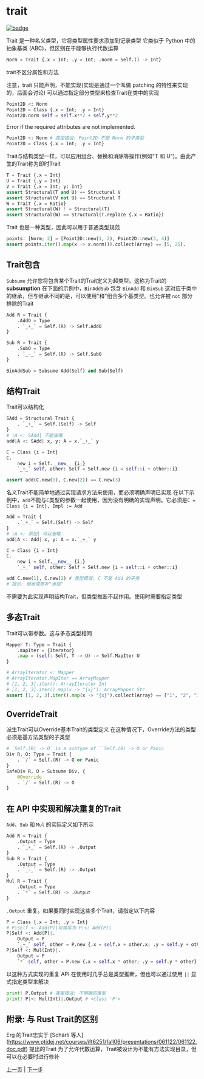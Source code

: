 # trait

[![badge](https://img.shields.io/endpoint.svg?url=https%3A%2F%2Fgezf7g7pd5.execute-api.ap-northeast-1.amazonaws.com%2Fdefault%2Fsource_up_to_date%3Fowner%3Derg-lang%26repos%3Derg%26ref%3Dmain%26path%3Ddoc/EN/syntax/type/03_trait.md%26commit_hash%3D14657486719a134f494e107774ac8f9d5a63f083)](https://gezf7g7pd5.execute-api.ap-northeast-1.amazonaws.com/default/source_up_to_date?owner=erg-lang&repos=erg&ref=main&path=doc/EN/syntax/type/03_trait.md&commit_hash=14657486719a134f494e107774ac8f9d5a63f083)

Trait 是一种名义类型，它将类型属性要求添加到记录类型
它类似于 Python 中的抽象基类 (ABC)，但区别在于能够执行代数运算

```python
Norm = Trait {.x = Int; .y = Int; .norm = Self.() -> Int}
```

trait不区分属性和方法

注意，trait 只能声明，不能实现(实现是通过一个叫做 patching 的特性来实现的，后面会讨论)
可以通过指定部分类型来检查Trait在类中的实现

```python
Point2D <: Norm
Point2D = Class {.x = Int; .y = Int}
Point2D.norm self = self.x**2 + self.y**2
```

Error if the required attributes are not implemented.

```python
Point2D <: Norm # 类型错误: Point2D 不是 Norm 的子类型
Point2D = Class {.x = Int; .y = Int}
```

Trait与结构类型一样，可以应用组合、替换和消除等操作(例如"T 和 U")。由此产生的Trait称为即时Trait

```python
T = Trait {.x = Int}
U = Trait {.y = Int}
V = Trait {.x = Int; y: Int}
assert Structural(T and U) == Structural V
assert Structural(V not U) == Structural T
W = Trait {.x = Ratio}
assert Structural(W) ! = Structural(T)
assert Structural(W) == Structural(T.replace {.x = Ratio})
```

Trait 也是一种类型，因此可以用于普通类型规范

```python
points: [Norm; 2] = [Point2D::new(1, 2), Point2D::new(3, 4)]
assert points.iter().map(x -> x.norm()).collect(Array) == [5, 25].
```

## Trait包含

`Subsume` 允许您将包含某个Trait的Trait定义为超类型。这称为Trait的 __subsumption__
在下面的示例中，`BinAddSub` 包含 `BinAdd` 和 `BinSub`
这对应于类中的继承，但与继承不同的是，可以使用"和"组合多个基类型。也允许被 `not` 部分排除的Trait

```python
Add R = Trait {
    .AddO = Type
    . `_+_` = Self.(R) -> Self.AddO
}

Sub R = Trait {
    .SubO = Type
    . `_-_` = Self.(R) -> Self.SubO
}

BinAddSub = Subsume Add(Self) and Sub(Self)
```

## 结构Trait

Trait可以结构化

```python
SAdd = Structural Trait {
    . `_+_` = Self.(Self) -> Self
}
# |A <: SAdd| 不能省略
add|A <: SAdd| x, y: A = x.`_+_` y

C = Class {i = Int}
C.
    new i = Self.__new__ {i;}
    `_+_` self, other: Self = Self.new {i = self::i + other::i}

assert add(C.new(1), C.new(2)) == C.new(3)
```

名义Trait不能简单地通过实现请求方法来使用，而必须明确声明已实现
在以下示例中，`add`不能与`C`类型的参数一起使用，因为没有明确的实现声明。它必须是`C = Class {i = Int}, Impl := Add`

```python
Add = Trait {
    .`_+_` = Self.(Self) -> Self
}
# |A <: 添加| 可以省略
add|A <: Add| x, y: A = x.`_+_` y

C = Class {i = Int}
C.
    new i = Self.__new__ {i;}
    `_+_` self, other: Self = Self.new {i = self::i + other::i}

add C.new(1), C.new(2) # 类型错误: C 不是 Add 的子类
# 提示: 继承或修补"添加"
```

不需要为此实现声明结构Trait，但类型推断不起作用。使用时需要指定类型

## 多态Trait

Trait可以带参数。这与多态类型相同

```python
Mapper T: Type = Trait {
    .mapIter = {Iterator}
    .map = (self: Self, T -> U) -> Self.MapIter U
}

# ArrayIterator <: Mapper
# ArrayIterator.MapIter == ArrayMapper
# [1, 2, 3].iter(): ArrayIterator Int
# [1, 2, 3].iter().map(x -> "{x}"): ArrayMapper Str
assert [1, 2, 3].iter().map(x -> "{x}").collect(Array) == ["1", "2", "3"].
```

## OverrideTrait

派生Trait可以Override基本Trait的类型定义
在这种情况下，Override方法的类型必须是基方法类型的子类型

```python
# `Self.(R) -> O` is a subtype of ``Self.(R) -> O or Panic
Div R, O: Type = Trait {
    . `/` = Self.(R) -> O or Panic
}
SafeDiv R, O = Subsume Div, {
    @Override
    . `/` = Self.(R) -> O
}
```

## 在 API 中实现和解决重复的Trait

`Add`、`Sub` 和 `Mul` 的实际定义如下所示

```python
Add R = Trait {
    .Output = Type
    . `_+_` = Self.(R) -> .Output
}
Sub R = Trait {
    .Output = Type
    . `_-_` = Self.(R) -> .Output
}
Mul R = Trait {
    .Output = Type
    . `*` = Self.(R) -> .Output
}
```

`.Output` 重复。如果要同时实现这些多个Trait，请指定以下内容

```python
P = Class {.x = Int; .y = Int}
# P|Self <: Add(P)|可简写为 P|<: Add(P)|
P|Self <: Add(P)|.
    Output = P
    `_+_` self, other = P.new {.x = self.x + other.x; .y = self.y + other.y}
P|Self <: Mul(Int)|.
    Output = P
    `*` self, other = P.new {.x = self.x * other; .y = self.y * other}
```

以这种方式实现的重复 API 在使用时几乎总是类型推断，但也可以通过使用 `||` 显式指定类型来解决

```python
print! P.Output # 类型错误: 不明确的类型
print! P|<: Mul(Int)|.Output # <class 'P'>
```

## 附录: 与 Rust Trait的区别

Erg 的Trait忠实于 [Schärli 等人] (https://www.ptidej.net/courses/ift6251/fall06/presentations/061122/061122.doc.pdf) 提出的Trait
为了允许代数运算，Trait被设计为不能有方法实现目录，但可以在必要时进行修补

<p 对齐='中心'>
     <a href='./02_basic.md'>上一页</a> | <a href='./04_class.md'>下一步</a>
</p>
